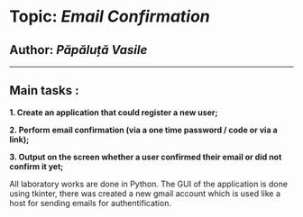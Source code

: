 # Topic: *Email Confirmation*
## Author: *Păpăluță Vasile*
------
## Main tasks :
__1. Create an application that could register a new user;__

__2. Perform email confirmation (via a one time password / code or via a link);__

__3. Output on the screen whether a user confirmed their email or did not confirm it yet;__

All laboratory works are done in Python. The GUI of the application is done using tkinter, there was created a new gmail account which is used like a host for sending emails for authentification.
